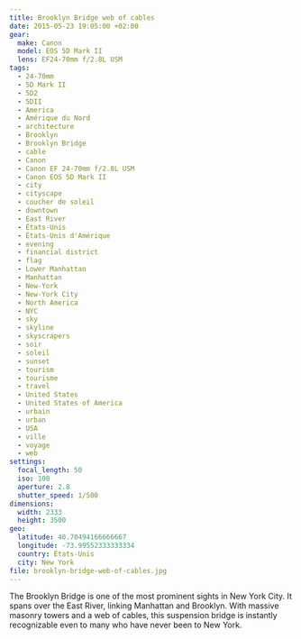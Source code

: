 ```yaml
---
title: Brooklyn Bridge web of cables
date: 2015-05-23 19:05:00 +02:00
gear:
  make: Canon
  model: EOS 5D Mark II
  lens: EF24-70mm f/2.8L USM
tags:
  - 24-70mm
  - 5D Mark II
  - 5D2
  - 5DII
  - America
  - Amérique du Nord
  - architecture
  - Brooklyn
  - Brooklyn Bridge
  - cable
  - Canon
  - Canon EF 24-70mm f/2.8L USM
  - Canon EOS 5D Mark II
  - city
  - cityscape
  - coucher de soleil
  - downtown
  - East River
  - États-Unis
  - États-Unis d'Amérique
  - evening
  - financial district
  - flag
  - Lower Manhattan
  - Manhattan
  - New-York
  - New-York City
  - North America
  - NYC
  - sky
  - skyline
  - skyscrapers
  - soir
  - soleil
  - sunset
  - tourism
  - tourisme
  - travel
  - United States
  - United States of America
  - urbain
  - urban
  - USA
  - ville
  - voyage
  - web
settings:
  focal_length: 50
  iso: 100
  aperture: 2.8
  shutter_speed: 1/500
dimensions:
  width: 2333
  height: 3500
geo:
  latitude: 40.70494166666667
  longitude: -73.99552333333334
  country: États-Unis
  city: New York
file: brooklyn-bridge-web-of-cables.jpg
---
```


The Brooklyn Bridge is one of the most prominent sights in New York City. It spans over the East River, linking Manhattan and Brooklyn. With massive masonry towers and a web of cables, this suspension bridge is instantly recognizable even to many who have never been to New York.
